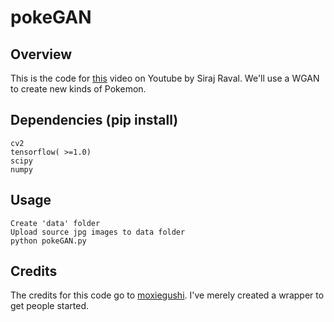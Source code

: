 # pokeGAN

## Overview
This is the code for [this](https://youtu.be/yz6dNf7X7SA) video on Youtube by Siraj Raval. We'll use a WGAN to create new kinds of Pokemon. 

## Dependencies (pip install) 
```
cv2
tensorflow( >=1.0)
scipy
numpy
```
## Usage
```
Create 'data' folder
Upload source jpg images to data folder
python pokeGAN.py
```

## Credits

The credits for this code go to [moxiegushi](https://github.com/moxiegushi/pokeGAN). I've merely created a wrapper to get people started. 
